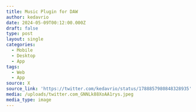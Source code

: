 ```yaml
---
title: Music Plugin for DAW
author: kedavrio
date: 2024-05-09T00:12:00.000Z
draft: false
type: post
layout: single
categories:
  - Mobile
  - Desktop
  - App
tags:
  - Web
  - App
source: X
source_link: 'https://twitter.com/kedavrio/status/1788857980848328935'
media: /uploads/twitter.com_GNNLk88XoAA1rys.jpeg
media_type: image
---
```


